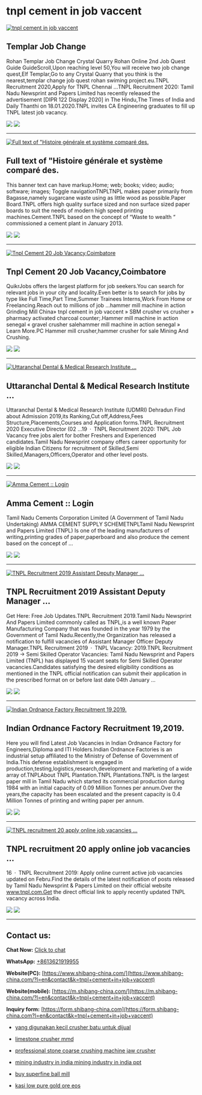 # tnpl cement in job vaccent

<a href="https://swt.shibang-china.com/?l=en&img&k=tnpl+cement+in+job+vaccent" target="_blank">![tnpl cement in job vaccent](http://static.shibang-china.com/all-800x300/119.jpg)</a>

## Templar Job Change
Rohan Templar Job Change Crystal Quarry Rohan Online 2nd Job Quest Guide GuideScroll,Upon reaching level 50,You will receive two job change quest,Elf Templar,Go to any Crystal Quarry that you think is the nearest,templar change job quest rohan swiming project.eu.TNPL Recruitment 2020,Apply for TNPL Chennai …TNPL Recruitment 2020: Tamil Nadu Newsprint and Papers Limited has recently released the advertisement [DIPR 122 Display 2020] in The Hindu,The Times of India and Daily Thanthi on 18.01.2020.TNPL invites CA Engineering graduates to fill up TNPL latest job vacancy.


<a href="https://whatsapp.shibangsoft.com/WhatsApp.php" target="_blank" title="WhatsApp">![](http://static.shibang-china.com/icon/whatsapp.png)</a> <a href="https://swt.shibang-china.com/?l=en&icon&k=tnpl+cement+in+job+vaccent" target="_blank">![](http://static.shibang-china.com/icon/chat-en.png)</a>

---

<a href="https://swt.shibang-china.com/?l=en&img&k=tnpl+cement+in+job+vaccent" target="_blank">![Full text of &quot;Histoire g&#233;n&#233;rale et syst&#232;me compar&#233; des.](http://static.shibang-china.com/all-800x300/108.jpg)</a>

## Full text of &quot;Histoire g&#233;n&#233;rale et syst&#232;me compar&#233; des.
This banner text can have markup.Home; web; books; video; audio; software; images; Toggle navigationTNPLTNPL makes paper primarily from Bagasse,namely sugarcane waste using as little wood as possible.Paper Board.TNPL offers high quality surface sized and non surface sized paper boards to suit the needs of modern high speed printing machines.Cement.TNPL based on the concept of “Waste to wealth “ commissioned a cement plant in January 2013.


<a href="https://whatsapp.shibangsoft.com/WhatsApp.php" target="_blank" title="WhatsApp">![](http://static.shibang-china.com/icon/whatsapp.png)</a> <a href="https://swt.shibang-china.com/?l=en&icon&k=tnpl+cement+in+job+vaccent" target="_blank">![](http://static.shibang-china.com/icon/chat-en.png)</a>

---

<a href="https://swt.shibang-china.com/?l=en&img&k=tnpl+cement+in+job+vaccent" target="_blank">![Tnpl Cement 20 Job Vacancy,Coimbatore](http://static.shibang-china.com/all-800x300/436.jpg)</a>

## Tnpl Cement 20 Job Vacancy,Coimbatore
QuikrJobs offers the largest platform for job seekers.You can search for relevant jobs in your city and locality.Even better is to search for jobs by type like Full Time,Part Time,Summer Trainees Interns,Work From Home or Freelancing.Reach out to millions of job …hammer mill machine in action Grinding Mill China&#187; tnpl cement in job vaccent &#187; SBM crusher vs crusher &#187; pharmacy activated charcoal counter;.Hammer mill machine in action senegal &#171; gravel crusher salehammer mill machine in action senegal &#187; Learn More.PC Hammer mill crusher,hammer crusher for sale Mining And Crushing.


<a href="https://whatsapp.shibangsoft.com/WhatsApp.php" target="_blank" title="WhatsApp">![](http://static.shibang-china.com/icon/whatsapp.png)</a> <a href="https://swt.shibang-china.com/?l=en&icon&k=tnpl+cement+in+job+vaccent" target="_blank">![](http://static.shibang-china.com/icon/chat-en.png)</a>

---

<a href="https://swt.shibang-china.com/?l=en&img&k=tnpl+cement+in+job+vaccent" target="_blank">![Uttaranchal Dental &amp; Medical Research Institute …](http://static.shibang-china.com/all-800x300/515.jpg)</a>

## Uttaranchal Dental &amp; Medical Research Institute …
Uttaranchal Dental &amp; Medical Research Institute (UDMRI) Dehradun Find about Admission 2019,its Ranking,Cut off,Address,Fees Structure,Placements,Courses and Application forms.TNPL Recruitment 2020 Executive Director (02 …19&ensp;&#0183;&ensp;TNPL Recruitment 2020: TNPL Job Vacancy free jobs alert for bother Freshers and Experienced candidates.Tamil Nadu Newsprint company offers career opportunity for eligible Indian Citizens for recruitment of Skilled,Semi Skilled,Managers,Officers,Operator and other level posts.


<a href="https://whatsapp.shibangsoft.com/WhatsApp.php" target="_blank" title="WhatsApp">![](http://static.shibang-china.com/icon/whatsapp.png)</a> <a href="https://swt.shibang-china.com/?l=en&icon&k=tnpl+cement+in+job+vaccent" target="_blank">![](http://static.shibang-china.com/icon/chat-en.png)</a>

---

<a href="https://swt.shibang-china.com/?l=en&img&k=tnpl+cement+in+job+vaccent" target="_blank">![Amma Cement :: Login](http://static.shibang-china.com/all-800x300/1451.jpg)</a>

## Amma Cement :: Login
Tamil Nadu Cements Corporation Limited (A Government of Tamil Nadu Undertaking) AMMA CEMENT SUPPLY SCHEMETNPLTamil Nadu Newsprint and Papers Limited (TNPL) Is one of the leading manufacturers of writing,printing grades of paper,paperboard and also produce the cement based on the concept of …


<a href="https://whatsapp.shibangsoft.com/WhatsApp.php" target="_blank" title="WhatsApp">![](http://static.shibang-china.com/icon/whatsapp.png)</a> <a href="https://swt.shibang-china.com/?l=en&icon&k=tnpl+cement+in+job+vaccent" target="_blank">![](http://static.shibang-china.com/icon/chat-en.png)</a>

---

<a href="https://swt.shibang-china.com/?l=en&img&k=tnpl+cement+in+job+vaccent" target="_blank">![TNPL Recruitment 2019 Assistant Deputy Manager …](http://static.shibang-china.com/all-800x300/683.jpg)</a>

## TNPL Recruitment 2019 Assistant Deputy Manager …
Get Here: Free Job Updates.TNPL Recruitment 2019.Tamil Nadu Newsprint And Papers Limited commonly called as TNPL,is a well known Paper Manufacturing Company that was founded in the year 1979 by the Government of Tamil Nadu.Recently,the Organization has released a notification to fulfill vacancies of Assistant Manager Officer Deputy Manager.TNPL Recruitment 2019&ensp;&#0183;&ensp;TNPL Vacancy: 2019.TNPL Recruitment 2019 → Semi Skilled Operator Vacancies: Tamil Nadu Newsprint and Papers Limited (TNPL) has displayed 15 vacant seats for Semi Skilled Operator vacancies.Candidates satisfying the desired eligibility conditions as mentioned in the TNPL official notification can submit their application in the prescribed format on or before last date 04th January …


<a href="https://whatsapp.shibangsoft.com/WhatsApp.php" target="_blank" title="WhatsApp">![](http://static.shibang-china.com/icon/whatsapp.png)</a> <a href="https://swt.shibang-china.com/?l=en&icon&k=tnpl+cement+in+job+vaccent" target="_blank">![](http://static.shibang-china.com/icon/chat-en.png)</a>

---

<a href="https://swt.shibang-china.com/?l=en&img&k=tnpl+cement+in+job+vaccent" target="_blank">![Indian Ordnance Factory Recruitment 19,2019.](http://static.shibang-china.com/all-800x300/477.jpg)</a>

## Indian Ordnance Factory Recruitment 19,2019.
Here you will find Latest Job Vacancies in Indian Ordnance Factory for Engineers,Diploma and ITI Holders.Indian Ordnance Factories is an industrial setup affiliated to the Ministry of Defense of Government of India.This defense establishment is engaged in production,testing,logistics,research,development and marketing of a wide array of.TNPLAbout TNPL Plantation.TNPL Plantations.TNPL is the largest paper mill in Tamil Nadu which started its commercial production during 1984 with an initial capacity of 0.09 Million Tonnes per annum.Over the years,the capacity has been escalated and the present capacity is 0.4 Million Tonnes of printing and writing paper per annum.


<a href="https://whatsapp.shibangsoft.com/WhatsApp.php" target="_blank" title="WhatsApp">![](http://static.shibang-china.com/icon/whatsapp.png)</a> <a href="https://swt.shibang-china.com/?l=en&icon&k=tnpl+cement+in+job+vaccent" target="_blank">![](http://static.shibang-china.com/icon/chat-en.png)</a>

---

<a href="https://swt.shibang-china.com/?l=en&img&k=tnpl+cement+in+job+vaccent" target="_blank">![TNPL recruitment 20 apply online job vacancies …](http://static.shibang-china.com/all-800x300/60.jpg)</a>

## TNPL recruitment 20 apply online job vacancies …
16&ensp;&#0183;&ensp;TNPL Recruitment 2019: Apply online current active job vacancies updated on Febru.Find the details of the latest notification of posts released by Tamil Nadu Newsprint &amp; Papers Limited on their official website www.tnpl.com.Get the direct official link to apply recently updated TNPL vacancy across India.

<a href="https://whatsapp.shibangsoft.com/WhatsApp.php" target="_blank" title="WhatsApp">![](http://static.shibang-china.com/icon/whatsapp.png)</a> <a href="https://swt.shibang-china.com/?l=en&icon&k=tnpl+cement+in+job+vaccent" target="_blank">![](http://static.shibang-china.com/icon/chat-en.png)</a>

---
## Contact us:

**Chat Now:** [Click to chat](https://swt.shibang-china.com?l=en&contact&k=tnpl+cement+in+job+vaccent)

**WhatsApp:**  [+8613621919955](https://whatsapp.shibangsoft.com/WhatsApp.php)

**Website(PC):** [https://www.shibang-china.com/](https://www.shibang-china.com/?l=en&contact&k=tnpl+cement+in+job+vaccent)

**Website(mobile):** [https://m.shibang-china.com/](https://m.shibang-china.com/?l=en&contact&k=tnpl+cement+in+job+vaccent)

**Inquiry form:** [https://form.shibang-china.com](https://form.shibang-china.com?l=en&contact&k=tnpl+cement+in+job+vaccent)

* [yang digunakan kecil crusher batu untuk dijual](../161/yang%20digunakan%20kecil%20crusher%20batu%20untuk%20dijual.md)

* [limestone crusher mmd](../166/limestone%20crusher%20mmd.md)

* [professional stone coarse crushing machine jaw crusher](../169/professional%20stone%20coarse%20crushing%20machine%20jaw%20crusher.md)

* [mining industry in india mining industry in india ppt](../165/mining%20industry%20in%20india%20mining%20industry%20in%20india%20ppt.md)

* [buy superfine ball mill](../168/buy%20superfine%20ball%20mill.md)

* [kasi low pure gold ore eos](../164/kasi%20low%20pure%20gold%20ore%20eos.md)